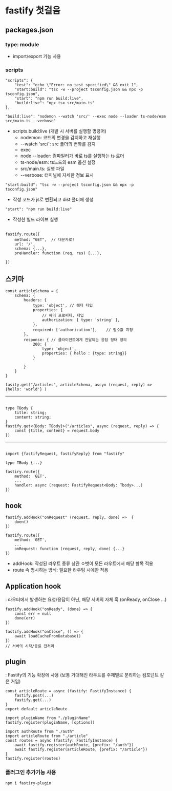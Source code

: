 # fastify 첫걸음

## packages.json

### type: module

-   import/export 기능 사용

### scripts

```
"scripts": {
    "test": "echo \"Error: no test specified\" && exit 1",
    "start:build": "tsc -w --project tsconfig.json && npx -p tsconfig.json",
    "start": "npm run build:live",
    "build:live": "npx tsx src/main.ts"
},
```

`"build:live": "nodemon --watch 'src/' --exec node --loader ts-node/esm src/main.ts --verbose"`

-   scripts.build:live (개발 시 서버를 실행할 명령어)
    -   nodemon: 코드의 변경을 감지하고 재실행
    -   --watch 'src/': src 폴더의 변화를 감지
    -   exec
    -   node --loader: 컴파일러가 바로 ts를 실행하는 ts 로더
    -   ts-node/esm: ts노드의 esm 옵션 설정
    -   src/main.ts: 실행 파일
    -   --verbose: 터미널에 자세한 정보 표시

`"start:build": "tsc -w --project tsconfig.json && npx -p tsconfig.json"`

-   작성 코드가 js로 변환되고 dist 폴더에 생성

`"start": "npm run build:live"`

-   작성한 빌드 라이브 실행

##

```
fastify.route({
    method: "GET",  // 대문자로!
    url: '/',
    schema: {...},
    preHandler: function (req, res) {...},

})
```

## 스키마

```
const articleSchema = {
    schema: {
        headers: {
            type: 'object', // 헤더 타입
            properties: {
                // 헤더 프로퍼티, 타입
                authorization: { type: 'string' },
            },
            required: ['authorization'],    // 필수값 지정
        },
        response: { // 클라이언트에게 전달되는 응탑 형태 정의
            200: {
                type: 'object',
                properties: { hello : {type: string}}
            }

        }
    }
}

fasity.get("/articles", articleSchema, ascyn (request, reply) => {hello: 'world'} )
```

---

##

```
type TBody {
    title: string;
    content: string;
}
fastify.get<{Body: TBody}>("/articles", async (request, reply) => {
    const {title, content} = request.body
})
```

---

##

```
import {fastifyRequest, fastifyReply} from "fastify"

type TBody {...}

fastiry.route({
    method: 'GET',
    ...
    handler: async (request: FastifyRequest<Body: Tbody>...)
})
```

## hook

```
fastify.addHook("onRequest" (request, reply, done) =>  {
    doen()
})

fastify.route({
    method: 'GET',
    ...
    onRequest: function (request, reply, done) {...}
})
```

-   addHook: 작성된 라우트 종류 상관 ㅇ벗이 모든 라우트에서 해당 항목 적용
-   route 속 명시하는 방식: 필요한 라우팅 시에만 적용

## Application hook

: 라우터에서 발생하는 요청/응답이 아닌, 해당 서버의 자체 훅 (onReady, onClose ...)

```
fastify.addHook("onReady", (done) => {
    const err = null
    done(err)
})

fastify.addHook("onClose", () => {
    await loadCacheFromDatabase()
})
// 서버의 시작/종료 전처리
```

## plugin

: Fastify의 기능 확장에 사용 (보통 거대해진 라우트를 주제별로 분리하는 컴포넌트 같은 거임)

```
const articleRoute = async (fastify: FastifyInstance) {
    fastify.post(...)
    fastify.get(...)
}
export default articleRoute
```

```
import pluginName from "./pluginName"
fastify.register(pluginName, [options])
```

```
import authRoute from "./auth"
import articleRoute from "./article"
const routes = async (fastify: FastifyInstance) {
    await fastify.register(authRoute, {prefix: "/auth"})
    await fastify.register(articleRoute, {prefix: "/article"})
}
fastify.register(routes)
```

### 플러그인 추가기능 사용

`npm i fastiry-plugin`
